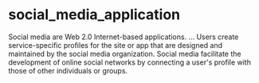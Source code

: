 # social_media_application
 Social media are Web 2.0 Internet-based applications. ... Users create service-specific profiles for the site or app that are designed and maintained by the social media organization. Social media facilitate the development of online social networks by connecting a user's profile with those of other individuals or groups.
